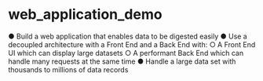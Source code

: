 # web_application_demo
● Build a web application that enables data to be digested easily ● Use a decoupled architecture with a Front End and a Back End with: ○ A Front End UI which can display large datasets ○ A performant Back End which can handle many requests at the same time ● Handle a large data set with thousands to millions of data records
